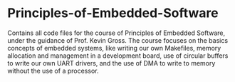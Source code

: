 # Principles-of-Embedded-Software
Contains all code files for the course of Principles of Embedded Software,
under the guidance of Prof. Kevin Gross. The course focuses on the basics concepts of embedded systems,
like writing our own Makefiles, memory allocation and management in a development board, use of circular 
buffers to write our own UART drivers, and the use of DMA to write to memory without the use of a processor. 
 